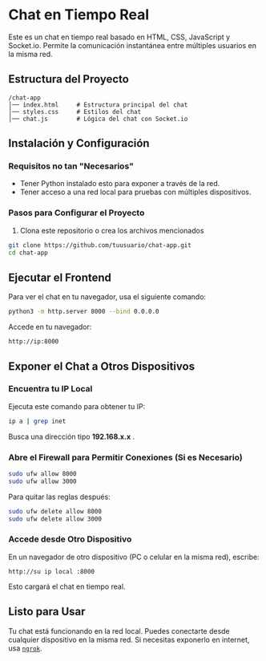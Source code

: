 # Chat en Tiempo Real

Este es un chat en tiempo real basado en HTML, CSS, JavaScript y Socket.io. Permite la comunicación instantánea entre múltiples usuarios en la misma red.

## Estructura del Proyecto

```
/chat-app
│── index.html     # Estructura principal del chat
│── styles.css     # Estilos del chat
│── chat.js        # Lógica del chat con Socket.io
```

## Instalación y Configuración

### Requisitos no tan "Necesarios"
- Tener Python instalado esto para exponer a través de la red.
- Tener acceso a una red local para pruebas con múltiples dispositivos.

### Pasos para Configurar el Proyecto

1. Clona este repositorio o crea los archivos mencionados

```sh
git clone https://github.com/tuusuario/chat-app.git
cd chat-app
```

## Ejecutar el Frontend

Para ver el chat en tu navegador, usa el siguiente comando:

```sh
python3 -m http.server 8000 --bind 0.0.0.0
```

Accede en tu navegador:

```
http://ip:8000
```

## Exponer el Chat a Otros Dispositivos

### Encuentra tu IP Local

Ejecuta este comando para obtener tu IP:

```sh
ip a | grep inet
```

Busca una dirección tipo **192.168.x.x** .

### Abre el Firewall para Permitir Conexiones (Si es Necesario)

```sh
sudo ufw allow 8000
sudo ufw allow 3000
```

Para quitar las reglas después:

```sh
sudo ufw delete allow 8000
sudo ufw delete allow 3000
```

### Accede desde Otro Dispositivo

En un navegador de otro dispositivo (PC o celular en la misma red), escribe:

```
http://su ip local :8000
```

Esto cargará el chat en tiempo real.

## Listo para Usar

Tu chat está funcionando en la red local. Puedes conectarte desde cualquier dispositivo en la misma red. Si necesitas exponerlo en internet, usa [`ngrok`](https://ngrok.com/).

